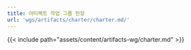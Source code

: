 ```yaml
---
title: 아티팩트 작업 그룹 헌장
url: 'wgs/artifacts/charter/charter.md/'
---
```

{{< include path="assets/content/artifacts-wg/charter.md" >}}